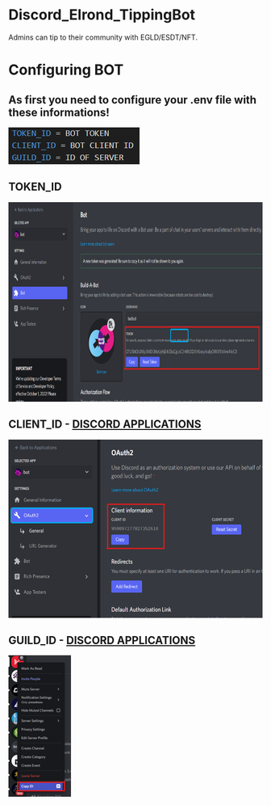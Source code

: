 # Discord_Elrond_TippingBot
Admins can tip to their community with EGLD/ESDT/NFT.


# Configuring BOT
## As first you need to configure your .env file with these informations!


![env](https://github.com/ReneDuris/Discord_Elrond_TippingBot/blob/main/png/.env.png?raw=true ".env FILE")
## TOKEN_ID
<img src="https://github.com/ReneDuris/Discord_Elrond_TippingBot/blob/main/png/bot_token.png?raw=true" width="856" height="395">

## CLIENT_ID - [DISCORD APPLICATIONS](https://discord.com/developers/applications)
<img src="https://github.com/ReneDuris/Discord_Elrond_TippingBot/blob/main/png/client_ID.png?raw=true" width="586" height="353">

## GUILD_ID - [DISCORD APPLICATIONS](https://discord.com/developers/applications)
<img src="https://github.com/ReneDuris/Discord_Elrond_TippingBot/blob/main/png/guild_ID.png?raw=true" width="124" height="280">
